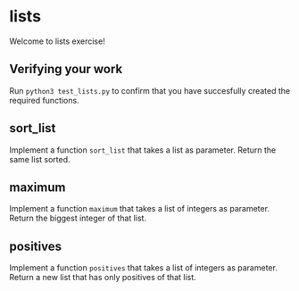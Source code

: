 # lists 

Welcome to lists exercise!

## Verifying your work

Run `python3 test_lists.py` to confirm that you have succesfully created the required functions.

## sort_list 

Implement a function `sort_list` that takes a list as parameter. Return the same list sorted. 

## maximum

Implement a function `maximum` that takes a list of integers as parameter. Return the biggest integer of that list.

## positives

Implement a function `positives` that takes a list of integers as parameter. Return a new list that has only positives of that list. 

